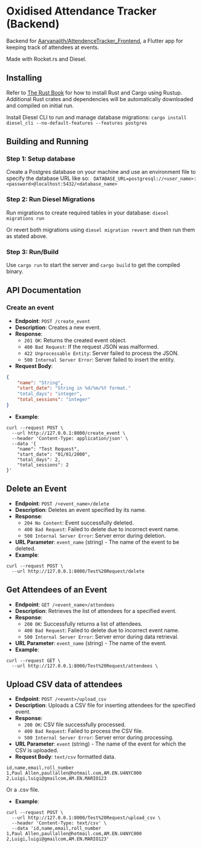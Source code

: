 # Oxidised Attendance Tracker (Backend)

Backend for [Aaryanajith/AttendenceTracker_Frontend](https://github.com/Aaryanajith/AttendenceTracker_Frontend), 
a Flutter app for keeping track of attendees at events.

Made with Rocket.rs and Diesel. 

## Installing

Refer to [The Rust Book](https://doc.rust-lang.org/cargo/getting-started/installation.html) for how to install Rust and Cargo using Rustup.
Additional Rust crates and dependencies will be automatically downloaded and compiled on initial run.

Install Diesel CLI to run and manage database migrations:
`cargo install diesel_cli --no-default-features --features postgres`

## Building and Running

### Step 1: Setup database
Create a Postgres database on your machine and use an environment file to specify the database URL like so:
` DATABASE_URL=postgresql://<user_name>:<password>@localhost:5432/<database_name>`

### Step 2: Run Diesel Migrations
Run migrations to create required tables in your database:
`diesel migrations run`

Or revert both migrations using `diesel migration revert`
and then run them as stated above.

### Step 3: Run/Build
Use `cargo run` to start the server and `cargo build` to get the compiled binary.

## API Documentation

### Create an event
- **Endpoint**: `POST /create_event`
- **Description**: Creates a new event.
- **Response**:
    - `201 OK`: Returns the created event object.
    - `400 Bad Request`: If the request JSON was malformed.
    - `422 Unprocessable Entity`: Server failed to process the JSON.
    - `500 Internal Server Error`: Server failed to insert the entity.
- **Request Body**: 
```json
{
	"name": "String",
	"start_date": "String in %d/%m/%Y format."
	"total_days": "integer",
	"total_sessions": "integer" 
}
```
- **Example**:
```shell
curl --request POST \
  --url http://127.0.0.1:8000/create_event \
  --header 'Content-Type: application/json' \
  --data '{
	"name": "Test Request",
	"start_date": "01/01/2000",
	"total_days": 2,
	"total_sessions": 2
}'
```

## Delete an Event

- **Endpoint**: `POST /<event_name>/delete`
- **Description**: Deletes an event specified by its name.
- **Response**:
  - `204 No Content`: Event successfully deleted.
  - `400 Bad Request`: Failed to delete due to incorrect event name.
  - `500 Internal Server Error`: Server error during deletion.
- **URL Parameter**: `event_name` (string) - The name of the event to be deleted.
- **Example**:
```shell
curl --request POST \
  --url http://127.0.0.1:8000/Test%20Request/delete
```

## Get Attendees of an Event

- **Endpoint**: `GET /<event_name>/attendees`
- **Description**: Retrieves the list of attendees for a specified event.
- **Response**:
  - `200 OK`: Successfully returns a list of attendees.
  - `400 Bad Request`: Failed to delete due to incorrect event name.
  - `500 Internal Server Error`: Server error during data retrieval.
- **URL Parameter**: `event_name` (string) - The name of the event.
- **Example**:
```shell
curl --request GET \
  --url http://127.0.0.1:8000/Test%20Request/attendees \
```

## Upload CSV data of attendees

- **Endpoint**: `POST /<event>/upload_csv`
- **Description**: Uploads a CSV file for inserting attendees for the specified event.
- **Response**:
  - `200 OK`: CSV file successfully processed.
  - `400 Bad Request`: Failed to process the CSV file.
  - `500 Internal Server Error`: Server error during processing.
- **URL Parameter**: `event` (string) - The name of the event for which the CSV is uploaded.
- **Request Body**: `text/csv` formatted data.
```csv
id,name,email,roll_number
1,Paul Allen,paullallen@hotmail.com,AM.EN.U4NYC000
2,Luigi,luigi@gmailcom,AM.EN.MARIO123
```
Or a .csv file.
- **Example**:
```shell
curl --request POST \
  --url http://127.0.0.1:8000/Test%20Request/upload_csv \
  --header 'Content-Type: text/csv' \
  --data 'id,name,email,roll_number
1,Paul Allen,paullallen@hotmail.com,AM.EN.U4NYC000
2,Luigi,luigi@gmailcom,AM.EN.MARIO123'
```
